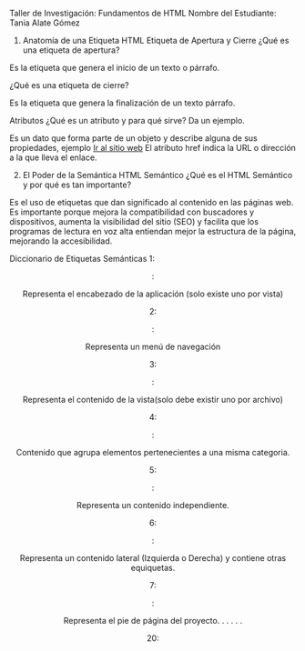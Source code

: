 Taller de Investigación: Fundamentos de HTML
Nombre del Estudiante: Tania Alate Gómez

1. Anatomía de una Etiqueta HTML
Etiqueta de Apertura y Cierre
¿Qué es una etiqueta de apertura?

Es la etiqueta que genera el inicio de un texto o párrafo.

¿Qué es una etiqueta de cierre?

Es la etiqueta que genera la finalización de un texto párrafo.

Atributos
¿Qué es un atributo y para qué sirve? Da un ejemplo.

Es un dato que forma parte de un objeto y describe alguna de sus propiedades, ejemplo <a href="https://www.avianca.com/">Ir al sitio web</a> El atributo href indica la URL o dirección a la que lleva el enlace.


2. El Poder de la Semántica
HTML Semántico
¿Qué es el HTML Semántico y por qué es tan importante?

Es el uso de etiquetas que dan significado al contenido en las páginas web. Es importante porque mejora la compatibilidad con buscadores y dispositivos, aumenta la visibilidad del sitio (SEO) y facilita que los programas de lectura en voz alta entiendan mejor la estructura de la página, mejorando la accesibilidad.

Diccionario de Etiquetas Semánticas
1: <header>:

 Representa el encabezado de la aplicación (solo existe uno por vista)

2: <nav>:

Representa un menú de navegación

3: <main>:

Representa el contenido de la vista(solo debe existir uno por archivo)

4: <section>:

Contenido que agrupa elementos pertenecientes a una misma categoria.

5: <article>:

Representa un contenido independiente.

6: <aside>:

Representa un contenido lateral  (Izquierda o Derecha) y contiene otras equiquetas.
 
7: <footer>:

Representa el pie de página del proyecto.
.
.
.
.
.

20: 
